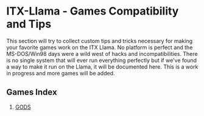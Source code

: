 # ITX-Llama - Games Compatibility and Tips

This section will try to collect custom tips and tricks necessary for making your favorite games work on the ITX Llama. No platform is perfect and the MS-DOS/Win98 days were a wild west of hacks and incompatibilities. There is no single system that will ever run everything perfectly but if we've found a way to make it run on the Llama, it will be documented here. This is a work in progress and more games will be added. 

## Games Index

1. [GODS](gods.md)